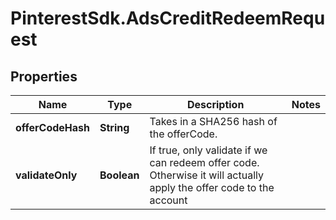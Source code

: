 # PinterestSdk.AdsCreditRedeemRequest

## Properties

Name | Type | Description | Notes
------------ | ------------- | ------------- | -------------
**offerCodeHash** | **String** | Takes in a SHA256 hash of the offerCode. | 
**validateOnly** | **Boolean** | If true, only validate if we can redeem offer code. Otherwise it will actually apply the offer code to the account | 


